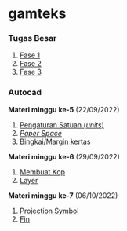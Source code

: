 # gamteks

### Tugas Besar
1. [Fase 1]()
2. [Fase 2]()
3. [Fase 3](https://github.com/dinagoethe/gamteks/blob/main/tb/fase_3/F3.md)

### Autocad
**Materi minggu ke-5** (22/09/2022)
1. [Pengaturan Satuan (*units*)]()
2. [*Paper Space*]()
3. [Bingkai/Margin kertas]()

**Materi minggu ke-6** (29/09/2022)
1. [Membuat Kop]()
2. [Layer]()

**Materi minggu ke-7** (06/10/2022)
1. [Projection Symbol]()
2. [Fin]()
